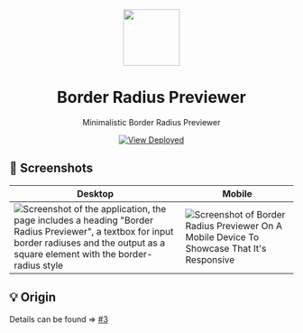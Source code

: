 <div align="center">
  <img src="https://github.com/xkrishguptaa/border-radius-previewer/raw/main/assets/logo.png" height="100px" width="100px" />
  <br />
  <h1>Border Radius Previewer</h1>
  <p>Minimalistic Border Radius Previewer</p>
  <p><a href="https://xkrishguptaa.gitlab.io/border-radius-previewer"><img src="https://img.shields.io/badge/View%20Deployed-2965F1?style=for-the-badge" alt="View Deployed" /></a></p>
</div>

## 📸 Screenshots

| Desktop | Mobile |
| --- | --- |
| ![Screenshot of the application, the page includes a heading "Border Radius Previewer", a textbox for input border radiuses and the output as a square element with the border-radius style](https://github.com/xkrishguptaa/border-radius-previewer/raw/main/assets/screenshots/desktop.png) |   ![Screenshot of Border Radius Previewer On A Mobile Device To Showcase That It's Responsive](https://github.com/xkrishguptaa/border-radius-previewer/raw/main/assets/screenshots/mobile.png)  |

## 💡 Origin

Details can be found => [#3](https://github.com/xkrishguptaa/learning/issues/3)
